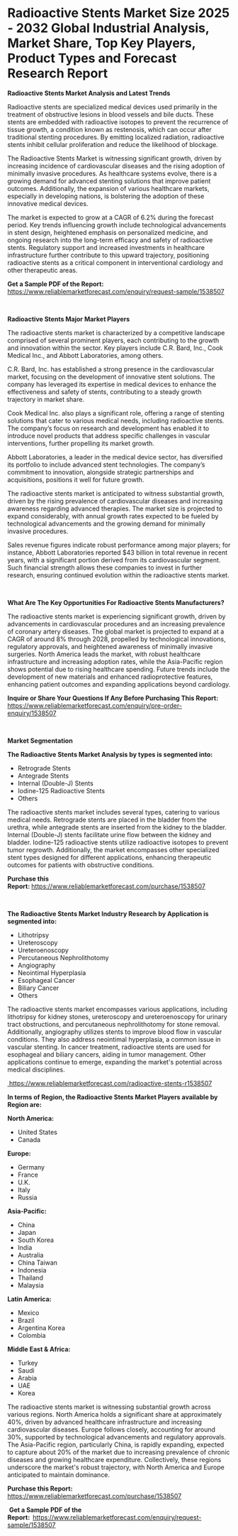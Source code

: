 <p><h1>Radioactive Stents Market Size 2025 - 2032 Global Industrial Analysis, Market Share, Top Key Players, Product Types and Forecast Research Report</h1></p><p><strong>Radioactive Stents Market Analysis and Latest Trends</strong></p>
<p><p>Radioactive stents are specialized medical devices used primarily in the treatment of obstructive lesions in blood vessels and bile ducts. These stents are embedded with radioactive isotopes to prevent the recurrence of tissue growth, a condition known as restenosis, which can occur after traditional stenting procedures. By emitting localized radiation, radioactive stents inhibit cellular proliferation and reduce the likelihood of blockage.</p><p>The Radioactive Stents Market is witnessing significant growth, driven by increasing incidence of cardiovascular diseases and the rising adoption of minimally invasive procedures. As healthcare systems evolve, there is a growing demand for advanced stenting solutions that improve patient outcomes. Additionally, the expansion of various healthcare markets, especially in developing nations, is bolstering the adoption of these innovative medical devices.</p><p>The market is expected to grow at a CAGR of 6.2% during the forecast period. Key trends influencing growth include technological advancements in stent design, heightened emphasis on personalized medicine, and ongoing research into the long-term efficacy and safety of radioactive stents. Regulatory support and increased investments in healthcare infrastructure further contribute to this upward trajectory, positioning radioactive stents as a critical component in interventional cardiology and other therapeutic areas.</p></p>
<p><strong>Get a Sample PDF of the Report:&nbsp;</strong> <a href="https://www.reliablemarketforecast.com/enquiry/request-sample/1538507?utm_campaign=2773&utm_medium=2&utm_source=Github&utm_content=ia&utm_term=13042025&utm_id=radioactive-stents">https://www.reliablemarketforecast.com/enquiry/request-sample/1538507</a></p>
<p>&nbsp;</p>
<p><strong>Radioactive Stents Major Market Players</strong></p>
<p><p>The radioactive stents market is characterized by a competitive landscape comprised of several prominent players, each contributing to the growth and innovation within the sector. Key players include C.R. Bard, Inc., Cook Medical Inc., and Abbott Laboratories, among others.</p><p>C.R. Bard, Inc. has established a strong presence in the cardiovascular market, focusing on the development of innovative stent solutions. The company has leveraged its expertise in medical devices to enhance the effectiveness and safety of stents, contributing to a steady growth trajectory in market share.</p><p>Cook Medical Inc. also plays a significant role, offering a range of stenting solutions that cater to various medical needs, including radioactive stents. The company’s focus on research and development has enabled it to introduce novel products that address specific challenges in vascular interventions, further propelling its market growth.</p><p>Abbott Laboratories, a leader in the medical device sector, has diversified its portfolio to include advanced stent technologies. The company’s commitment to innovation, alongside strategic partnerships and acquisitions, positions it well for future growth.</p><p>The radioactive stents market is anticipated to witness substantial growth, driven by the rising prevalence of cardiovascular diseases and increasing awareness regarding advanced therapies. The market size is projected to expand considerably, with annual growth rates expected to be fueled by technological advancements and the growing demand for minimally invasive procedures.</p><p>Sales revenue figures indicate robust performance among major players; for instance, Abbott Laboratories reported $43 billion in total revenue in recent years, with a significant portion derived from its cardiovascular segment. Such financial strength allows these companies to invest in further research, ensuring continued evolution within the radioactive stents market.</p></p>
<p>&nbsp;</p>
<p><strong>What Are The Key Opportunities For Radioactive Stents Manufacturers?</strong></p>
<p><p>The radioactive stents market is experiencing significant growth, driven by advancements in cardiovascular procedures and an increasing prevalence of coronary artery diseases. The global market is projected to expand at a CAGR of around 8% through 2028, propelled by technological innovations, regulatory approvals, and heightened awareness of minimally invasive surgeries. North America leads the market, with robust healthcare infrastructure and increasing adoption rates, while the Asia-Pacific region shows potential due to rising healthcare spending. Future trends include the development of new materials and enhanced radioprotective features, enhancing patient outcomes and expanding applications beyond cardiology.</p></p>
<p><strong>Inquire or Share Your Questions If Any Before Purchasing This Report:</strong> <a href="https://www.reliablemarketforecast.com/enquiry/pre-order-enquiry/1538507?utm_campaign=2773&utm_medium=2&utm_source=Github&utm_content=ia&utm_term=13042025&utm_id=radioactive-stents">https://www.reliablemarketforecast.com/enquiry/pre-order-enquiry/1538507</a></p>
<p>&nbsp;</p>
<p><strong>Market Segmentation</strong></p>
<p><strong>The Radioactive Stents Market Analysis by types is segmented into:</strong></p>
<p><ul><li>Retrograde Stents</li><li>Antegrade Stents</li><li>Internal (Double-J) Stents</li><li>Iodine-125 Radioactive Stents</li><li>Others</li></ul></p>
<p><p>The radioactive stents market includes several types, catering to various medical needs. Retrograde stents are placed in the bladder from the urethra, while antegrade stents are inserted from the kidney to the bladder. Internal (Double-J) stents facilitate urine flow between the kidney and bladder. Iodine-125 radioactive stents utilize radioactive isotopes to prevent tumor regrowth. Additionally, the market encompasses other specialized stent types designed for different applications, enhancing therapeutic outcomes for patients with obstructive conditions.</p></p>
<p><strong>Purchase this Report:&nbsp;</strong><a href="https://www.reliablemarketforecast.com/purchase/1538507?utm_campaign=2773&utm_medium=2&utm_source=Github&utm_content=ia&utm_term=13042025&utm_id=radioactive-stents">https://www.reliablemarketforecast.com/purchase/1538507</a></p>
<p>&nbsp;</p>
<p><strong>The Radioactive Stents Market Industry Research by Application is segmented into:</strong></p>
<p><ul><li>Lithotripsy</li><li>Ureteroscopy</li><li>Ureteroenoscopy</li><li>Percutaneous Nephrolithotomy</li><li>Angiography</li><li>Neointimal Hyperplasia</li><li>Esophageal Cancer</li><li>Biliary Cancer</li><li>Others</li></ul></p>
<p><p>The radioactive stents market encompasses various applications, including lithotripsy for kidney stones, ureteroscopy and ureteroenoscopy for urinary tract obstructions, and percutaneous nephrolithotomy for stone removal. Additionally, angiography utilizes stents to improve blood flow in vascular conditions. They also address neointimal hyperplasia, a common issue in vascular stenting. In cancer treatment, radioactive stents are used for esophageal and biliary cancers, aiding in tumor management. Other applications continue to emerge, expanding the market's potential across medical disciplines.</p></p>
<p><a href="https://www.reliablemarketforecast.com/radioactive-stents-r1538507?utm_campaign=2773&utm_medium=2&utm_source=Github&utm_content=ia&utm_term=13042025&utm_id=radioactive-stents">&nbsp;https://www.reliablemarketforecast.com/radioactive-stents-r1538507</a></p>
<p><strong>In terms of Region, the Radioactive Stents Market Players available by Region are:</strong></p>
<p>
    <p> <strong> North America: </strong>
        <ul>
            <li>United States</li>
            <li>Canada</li>
        </ul>
        </p> 
    <p> <strong> Europe: </strong>
        <ul>
            <li>Germany</li>
            <li>France</li>
            <li>U.K.</li>
            <li>Italy</li>
            <li>Russia</li>
        </ul>
        </p> 
    <p> <strong> Asia-Pacific: </strong>
        <ul>
            <li>China</li>
            <li>Japan</li>
            <li>South Korea</li>
            <li>India</li>
            <li>Australia</li>
            <li>China Taiwan</li>
            <li>Indonesia</li>
            <li>Thailand</li>
            <li>Malaysia</li>
        </ul>
        </p> 
    <p> <strong> Latin America: </strong>
        <ul>
            <li>Mexico</li>
            <li>Brazil</li>
            <li>Argentina Korea</li>
            <li>Colombia</li>
        </ul>
        </p> 
    <p> <strong> Middle East & Africa: </strong>
        <ul>
            <li>Turkey</li>
            <li>Saudi</li>
            <li>Arabia</li>
            <li>UAE</li>
            <li>Korea</li>
        </ul>
    </p>
    </p>
<p><p>The radioactive stents market is witnessing substantial growth across various regions. North America holds a significant share at approximately 40%, driven by advanced healthcare infrastructure and increasing cardiovascular diseases. Europe follows closely, accounting for around 30%, supported by technological advancements and regulatory approvals. The Asia-Pacific region, particularly China, is rapidly expanding, expected to capture about 20% of the market due to increasing prevalence of chronic diseases and growing healthcare expenditure. Collectively, these regions underscore the market's robust trajectory, with North America and Europe anticipated to maintain dominance.</p></p>
<p><strong>Purchase this Report: </strong><a href="https://www.reliablemarketforecast.com/purchase/1538507?utm_campaign=2773&utm_medium=2&utm_source=Github&utm_content=ia&utm_term=13042025&utm_id=radioactive-stents">https://www.reliablemarketforecast.com/purchase/1538507</a></p>
<p>&nbsp;<strong>Get a Sample PDF of the Report:&nbsp;&nbsp;</strong><a href="https://www.reliablemarketforecast.com/enquiry/request-sample/1538507?utm_campaign=2773&utm_medium=2&utm_source=Github&utm_content=ia&utm_term=13042025&utm_id=radioactive-stents">https://www.reliablemarketforecast.com/enquiry/request-sample/1538507</a></p>
<p><strong></strong></p>
<p><p></p><p></p><p></p></p>
